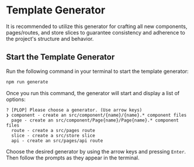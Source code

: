 <div>
<a id="readme-top"></a>
</div>

# Template Generator

It is recommended to utilize this generator for crafting all new components, pages/routes, and
store slices to guarantee consistency and adherence to the project's structure and behavior.

## Start the Template Generator

Run the following command in your terminal to start the template generator:

```sh
npm run generate
```

Once you run this command, the generator will start and display a list of options:

```
? [PLOP] Please choose a generator. (Use arrow keys)
❯ component - create an src/component/{name}/{name}.* component files
  page - create an src/component/Page{name}/Page{name}.* component files
  route - create a src/pages route
  slice - create a src/store slice
  api - create an src/pages/api route
```

Choose the desired generator by using the arrow keys and pressing `Enter`. Then follow the prompts as they appear in the terminal.
